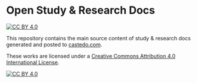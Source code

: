 # Open Study &amp; Research Docs

[![CC BY 4.0][url-cc-by-shield]][url-cc-by]

This repository contains the main source content of study &amp; research docs
generated and posted to [castedo.com](https://castedo.com/).

These works are licensed under a
[Creative Commons Attribution 4.0 International License][url-cc-by].

[![CC BY 4.0][url-cc-by-image]][url-cc-by]

[url-cc-by]: http://creativecommons.org/licenses/by/4.0/
[url-cc-by-image]: https://i.creativecommons.org/l/by/4.0/88x31.png
[url-cc-by-shield]: https://img.shields.io/badge/License-CC%20BY%204.0-lightgrey.svg

